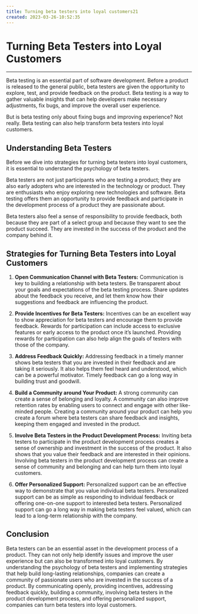 ```yaml
---
title: Turning beta testers into loyal customers21
created: 2023-03-26-10:52:35
---
```


# Turning Beta Testers into Loyal Customers

***

Beta testing is an essential part of software development. Before a product is released to the general public, beta testers are given the opportunity to explore, test, and provide feedback on the product. Beta testing is a way to gather valuable insights that can help developers make necessary adjustments, fix bugs, and improve the overall user experience.

But is beta testing only about fixing bugs and improving experience? Not really. Beta testing can also help transform beta testers into loyal customers.

## Understanding Beta Testers

Before we dive into strategies for turning beta testers into loyal customers, it is essential to understand the psychology of beta testers.

Beta testers are not just participants who are testing a product; they are also early adopters who are interested in the technology or product. They are enthusiasts who enjoy exploring new technologies and software. Beta testing offers them an opportunity to provide feedback and participate in the development process of a product they are passionate about.

Beta testers also feel a sense of responsibility to provide feedback, both because they are part of a select group and because they want to see the product succeed. They are invested in the success of the product and the company behind it.

## Strategies for Turning Beta Testers into Loyal Customers

1. **Open Communication Channel with Beta Testers:** Communication is key to building a relationship with beta testers. Be transparent about your goals and expectations of the beta testing process. Share updates about the feedback you receive, and let them know how their suggestions and feedback are influencing the product.

2. **Provide Incentives for Beta Testers:** Incentives can be an excellent way to show appreciation for beta testers and encourage them to provide feedback. Rewards for participation can include access to exclusive features or early access to the product once it’s launched. Providing rewards for participation can also help align the goals of testers with those of the company.

3. **Address Feedback Quickly:** Addressing feedback in a timely manner shows beta testers that you are invested in their feedback and are taking it seriously. It also helps them feel heard and understood, which can be a powerful motivator. Timely feedback can go a long way in building trust and goodwill.

4. **Build a Community around Your Product:** A strong community can create a sense of belonging and loyalty. A community can also improve retention rates by enabling users to connect and engage with other like-minded people. Creating a community around your product can help you create a forum where beta testers can share feedback and insights, keeping them engaged and invested in the product.

5. **Involve Beta Testers in the Product Development Process:** Inviting beta testers to participate in the product development process creates a sense of ownership and investment in the success of the product. It also shows that you value their feedback and are interested in their opinions. Involving beta testers in the product development process can create a sense of community and belonging and can help turn them into loyal customers.

6. **Offer Personalized Support:** Personalized support can be an effective way to demonstrate that you value individual beta testers. Personalized support can be as simple as responding to individual feedback or offering one-on-one support to interested beta testers. Personalized support can go a long way in making beta testers feel valued, which can lead to a long-term relationship with the company.

## Conclusion

Beta testers can be an essential asset in the development process of a product. They can not only help identify issues and improve the user experience but can also be transformed into loyal customers. By understanding the psychology of beta testers and implementing strategies that help build long-lasting relationships, companies can create a community of passionate users who are invested in the success of a product. By communicating openly, providing incentives, addressing feedback quickly, building a community, involving beta testers in the product development process, and offering personalized support, companies can turn beta testers into loyal customers.
